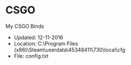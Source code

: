 # CSGO
My CSGO Binds

* Updated: 12-11-2016
* Location: C:\Program Files (x86)\Steam\userdata\45348411\730\local\cfg
* File: config.txt
